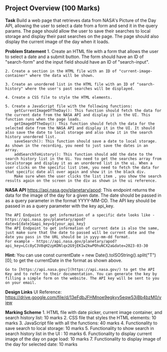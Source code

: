 ## Project Overview (100 Marks)

**Task**
    Build a web page that retrieves data from NASA's Picture of the Day API, allowing the user to select a date from a form and send it in the query params. The page should allow the user to save their searches to local storage and display their past searches on the page. The page should also display the current image of the day when it loads.

**Problem Statement**
    1. Create an HTML file with a form that allows the user to select a date and a submit button. The form should have an ID of "search-form" and the input field should have an ID of "search-input".

    2. Create a section in the HTML file with an ID of "current-image-container" where the data will be shown.

    3. Create an unordered list in the HTML file with an ID of "search-history" where the user's past searches will be displayed.

    4. Create a CSS file to style the HTML elements.

    5. Create a JavaScript file with the following functions:
        getCurrentImageOfTheDay(): This function should fetch the data for the current date from the NASA API and display it in the UI. This function runs when the page loads.
        getImageOfTheDay(): This function should fetch the data for the selected date from the NASA API and display it in the UI. It should also save the date to local storage and also show it in the search history unordered list.
        saveSearch(): This function should save a date to local storage. As shown in the recording, you need to just save the dates in an array.
        addSearchToHistory(): This function should add the date to the search history list in the Ui. You need to get the searches array from localstorage and display it as an unordered list in the ui. When a user clicks on the specific list item, you need to fetch the data for that specific date all over again and show it in the black div.
        Make sure when the user clicks the list item , you show the search results again on the screen in the div as shown in the ui reference.

**NASA API**
    https://api.nasa.gov/planetary/apod: This endpoint returns the data for the image of the day for a given date. The date should be passed in as a query parameter in the format YYYY-MM-DD. The API key should be passed in as a query parameter with the key api_key.

    The API Endpoint to get information of a specific date looks like - https://api.nasa.gov/planetary/apod?date=${date}&api_key=${your_api_key}
    The API Endpoint to get information of current date is also the same, just make sure that the date to passed will be current date and the date you pass in the URL should be in yyyy-mm-dd format.
    For example - https://api.nasa.gov/planetary/apod?api_key=LCc8yC3V8qH2zpKDNlqx2G9jEKIw2kwPOhuNCX2a&date=2023-03-30

**Hint:**
    You can use const currentDate = new Date().toISOString().split("T")[0]; to get the currentDate in the format as shown above.

    Go to [https://api.nasa.gov/](https://api.nasa.gov/) to get the API Key and to refer to their documentation. You can generate the key by filling a simple form on the website. The API key will be sent to you on your email.
**Design Links**
    UI Reference:
    https://drive.google.com/file/d/13eFdbJFHMnoe9egkyv5eqw53jBb4bzM0/view

**Marking Scheme**
    1. HTML file with date picker, current image container, and search history list: 10 marks
    2. CSS file that styles the HTML elements: 10 marks
    3. JavaScript file with all the functions: 40 marks
    4. Functionality to save search to local storage: 10 marks
    5. Functionality to show search in search history list in the UI : 10 marks
    6. Functionality to display current image of the day on page load: 10 marks
    7. Functionality to display image of the day for selected date: 10 marks